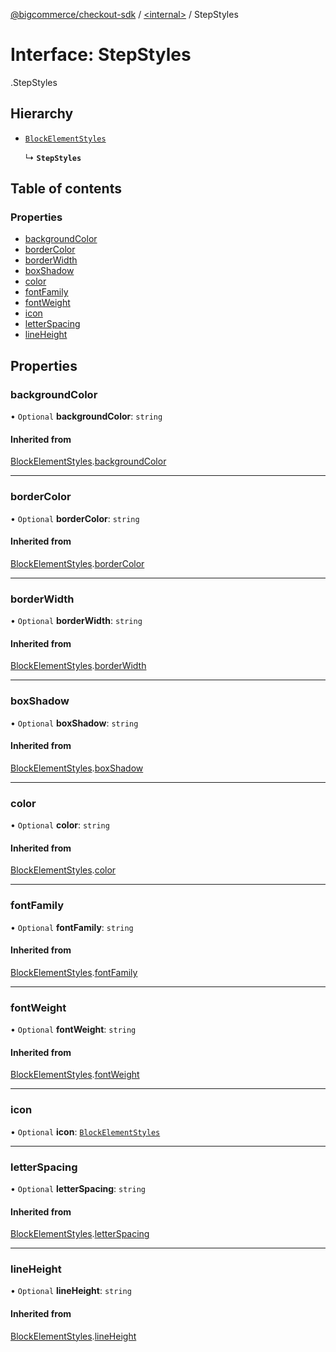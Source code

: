 [@bigcommerce/checkout-sdk](../README.md) / [<internal\>](../modules/internal_.md) / StepStyles

# Interface: StepStyles

[<internal>](../modules/internal_.md).StepStyles

## Hierarchy

- [`BlockElementStyles`](internal_.BlockElementStyles.md)

  ↳ **`StepStyles`**

## Table of contents

### Properties

- [backgroundColor](internal_.StepStyles.md#backgroundcolor)
- [borderColor](internal_.StepStyles.md#bordercolor)
- [borderWidth](internal_.StepStyles.md#borderwidth)
- [boxShadow](internal_.StepStyles.md#boxshadow)
- [color](internal_.StepStyles.md#color)
- [fontFamily](internal_.StepStyles.md#fontfamily)
- [fontWeight](internal_.StepStyles.md#fontweight)
- [icon](internal_.StepStyles.md#icon)
- [letterSpacing](internal_.StepStyles.md#letterspacing)
- [lineHeight](internal_.StepStyles.md#lineheight)

## Properties

### backgroundColor

• `Optional` **backgroundColor**: `string`

#### Inherited from

[BlockElementStyles](internal_.BlockElementStyles.md).[backgroundColor](internal_.BlockElementStyles.md#backgroundcolor)

___

### borderColor

• `Optional` **borderColor**: `string`

#### Inherited from

[BlockElementStyles](internal_.BlockElementStyles.md).[borderColor](internal_.BlockElementStyles.md#bordercolor)

___

### borderWidth

• `Optional` **borderWidth**: `string`

#### Inherited from

[BlockElementStyles](internal_.BlockElementStyles.md).[borderWidth](internal_.BlockElementStyles.md#borderwidth)

___

### boxShadow

• `Optional` **boxShadow**: `string`

#### Inherited from

[BlockElementStyles](internal_.BlockElementStyles.md).[boxShadow](internal_.BlockElementStyles.md#boxshadow)

___

### color

• `Optional` **color**: `string`

#### Inherited from

[BlockElementStyles](internal_.BlockElementStyles.md).[color](internal_.BlockElementStyles.md#color)

___

### fontFamily

• `Optional` **fontFamily**: `string`

#### Inherited from

[BlockElementStyles](internal_.BlockElementStyles.md).[fontFamily](internal_.BlockElementStyles.md#fontfamily)

___

### fontWeight

• `Optional` **fontWeight**: `string`

#### Inherited from

[BlockElementStyles](internal_.BlockElementStyles.md).[fontWeight](internal_.BlockElementStyles.md#fontweight)

___

### icon

• `Optional` **icon**: [`BlockElementStyles`](internal_.BlockElementStyles.md)

___

### letterSpacing

• `Optional` **letterSpacing**: `string`

#### Inherited from

[BlockElementStyles](internal_.BlockElementStyles.md).[letterSpacing](internal_.BlockElementStyles.md#letterspacing)

___

### lineHeight

• `Optional` **lineHeight**: `string`

#### Inherited from

[BlockElementStyles](internal_.BlockElementStyles.md).[lineHeight](internal_.BlockElementStyles.md#lineheight)
